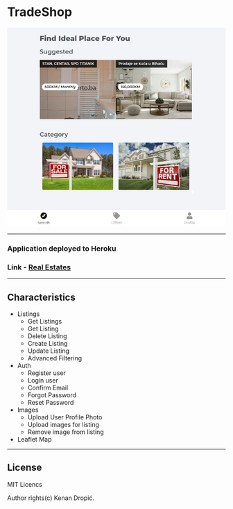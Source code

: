 # TradeShop

![Markdown Logo](real_estates.jpg)

---

### Application deployed to Heroku

### Link - [Real Estates]()

---

## Characteristics

- Listings
  - Get Listings
  - Get Listing
  - Delete Listing
  - Create Listing
  - Update Listing
  - Advanced Filtering
- Auth
  - Register user
  - Login user
  - Confirm Email
  - Forgot Password
  - Reset Password
- Images
  - Upload User Profile Photo
  - Upload images for listing
  - Remove image from listing
- Leaflet Map

---

## License

MIT Licencs

Author rights(c) Kenan Dropić.
